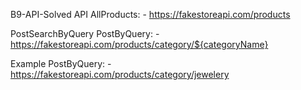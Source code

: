 B9-API-Solved
API
AllProducts: - https://fakestoreapi.com/products

PostSearchByQuery
PostByQuery: - https://fakestoreapi.com/products/category/${categoryName}

Example
PostByQuery: - https://fakestoreapi.com/products/category/jewelery
